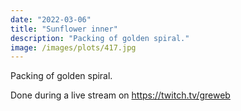 ```yaml
---
date: "2022-03-06"
title: "Sunflower inner"
description: "Packing of golden spiral."
image: /images/plots/417.jpg
---
```


Packing of golden spiral.

Done during a live stream on https://twitch.tv/greweb
